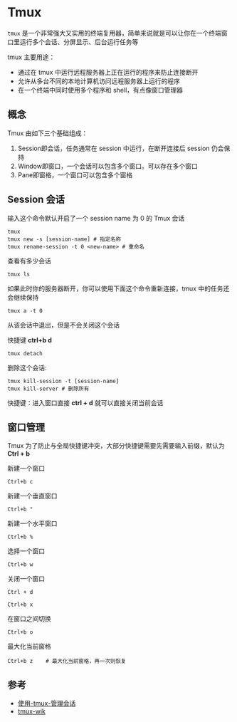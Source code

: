 # Tmux

`tmux` 是一个非常强大又实用的终端复用器，简单来说就是可以让你在一个终端窗口里运行多个会话、分屏显示、后台运行任务等

tmux 主要用途：

- 通过在 tmux 中运行远程服务器上正在运行的程序来防止连接断开
- 允许从多台不同的本地计算机访问远程服务器上运行的程序
- 在一个终端中同时使用多个程序和 shell，有点像窗口管理器

## 概念

Tmux 由如下三个基础组成：

1. Session即会话，任务通常在 session 中运行，在断开连接后 session 仍会保持
2. Window即窗口，一个会话可以包含多个窗口。可以存在多个窗口
3. Pane即窗格，一个窗口可以包含多个窗格

## Session 会话

输入这个命令默认开启了一个 session name 为 0 的 Tmux 会话

```shell
tmux
tmux new -s [session-name] # 指定名称
tmux rename-session -t 0 <new-name> # 重命名
```

查看有多少会话

```shell
tmux ls
```

如果此时你的服务器断开，你可以使用下面这个命令重新连接，tmux 中的任务还会继续保持

```shell
tmux a -t 0
```

从该会话中退出，但是不会关闭这个会话

快捷键 **ctrl+b d**

```shell
tmux detach
```

删除这个会话:

```shell
tmux kill-session -t [session-name]
tmux kill-server # 删除所有
```

快捷键：进入窗口直接 **ctrl + d** 就可以直接关闭当前会话

## 窗口管理

Tmux 为了防止与全局快捷键冲突，大部分快捷键需要先需要输入前缀，默认为 **Ctrl + b**

新建一个窗口

```shell
Ctrl+b c
```

新建一个垂直窗口

```
Ctrl+b "
```

新建一个水平窗口

```
Ctrl+b %
```

选择一个窗口

```
Ctrl+b w 
```

关闭一个窗口

```
Ctrl + d
```

```
Ctrl+b x
```

在窗口之间切换

```
Ctrl+b o
```

最大化当前窗格

```shell
Ctrl+b z	# 最大化当前窗格，再一次则恢复
```



## 参考

- [使用-tmux-管理会话](https://matpool.com/supports/doc-tmux-matpool/#%E4%BD%BF%E7%94%A8-tmux-%E7%AE%A1%E7%90%86%E4%BC%9A%E8%AF%9D)
- [tmux-wik](https://github.com/tmux/tmux/wiki/Getting-Started)